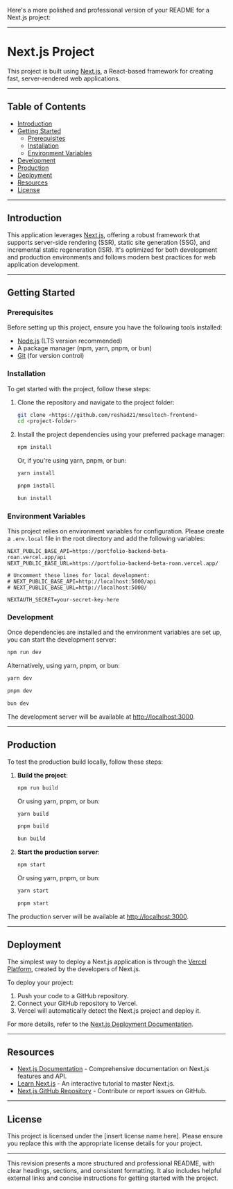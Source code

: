 Here's a more polished and professional version of your README for a Next.js project:

---

# Next.js Project

This project is built using [Next.js](https://nextjs.org/), a React-based framework for creating fast, server-rendered web applications.

---

## Table of Contents

- [Introduction](#introduction)
- [Getting Started](#getting-started)
  - [Prerequisites](#prerequisites)
  - [Installation](#installation)
  - [Environment Variables](#environment-variables)
- [Development](#development)
- [Production](#production)
- [Deployment](#deployment)
- [Resources](#resources)
- [License](#license)

---

## Introduction

This application leverages [Next.js](https://nextjs.org/), offering a robust framework that supports server-side rendering (SSR), static site generation (SSG), and incremental static regeneration (ISR). It's optimized for both development and production environments and follows modern best practices for web application development.

---

## Getting Started

### Prerequisites

Before setting up this project, ensure you have the following tools installed:

- [Node.js](https://nodejs.org/) (LTS version recommended)
- A package manager (npm, yarn, pnpm, or bun)
- [Git](https://git-scm.com/) (for version control)

### Installation

To get started with the project, follow these steps:

1. Clone the repository and navigate to the project folder:

   ```bash
   git clone <https://github.com/reshad21/mnseltech-frontend>
   cd <project-folder>
   ```

2. Install the project dependencies using your preferred package manager:

   ```bash
   npm install
   ```

   Or, if you're using yarn, pnpm, or bun:

   ```bash
   yarn install
   ```

   ```bash
   pnpm install
   ```

   ```bash
   bun install
   ```

### Environment Variables

This project relies on environment variables for configuration. Please create a `.env.local` file in the root directory and add the following variables:

```env
NEXT_PUBLIC_BASE_API=https://portfolio-backend-beta-roan.vercel.app/api
NEXT_PUBLIC_BASE_URL=https://portfolio-backend-beta-roan.vercel.app/

# Uncomment these lines for local development:
# NEXT_PUBLIC_BASE_API=http://localhost:5000/api
# NEXT_PUBLIC_BASE_URL=http://localhost:5000/

NEXTAUTH_SECRET=your-secret-key-here
```

### Development

Once dependencies are installed and the environment variables are set up, you can start the development server:

```bash
npm run dev
```

Alternatively, using yarn, pnpm, or bun:

```bash
yarn dev
```

```bash
pnpm dev
```

```bash
bun dev
```

The development server will be available at [http://localhost:3000](http://localhost:3000).

---

## Production

To test the production build locally, follow these steps:

1. **Build the project**:

   ```bash
   npm run build
   ```

   Or using yarn, pnpm, or bun:

   ```bash
   yarn build
   ```

   ```bash
   pnpm build
   ```

   ```bash
   bun build
   ```

2. **Start the production server**:

   ```bash
   npm start
   ```

   Or using yarn, pnpm, or bun:

   ```bash
   yarn start
   ```

   ```bash
   pnpm start
   ```

The production server will be available at [http://localhost:3000](http://localhost:3000).

---

## Deployment

The simplest way to deploy a Next.js application is through the [Vercel Platform](https://vercel.com/), created by the developers of Next.js.

To deploy your project:

1. Push your code to a GitHub repository.
2. Connect your GitHub repository to Vercel.
3. Vercel will automatically detect the Next.js project and deploy it.

For more details, refer to the [Next.js Deployment Documentation](https://nextjs.org/docs/deployment).

---

## Resources

- [Next.js Documentation](https://nextjs.org/docs) - Comprehensive documentation on Next.js features and API.
- [Learn Next.js](https://nextjs.org/learn) - An interactive tutorial to master Next.js.
- [Next.js GitHub Repository](https://github.com/vercel/next.js) - Contribute or report issues on GitHub.

---

## License

This project is licensed under the [insert license name here]. Please ensure you replace this with the appropriate license details for your project.

---

This revision presents a more structured and professional README, with clear headings, sections, and consistent formatting. It also includes helpful external links and concise instructions for getting started with the project.
